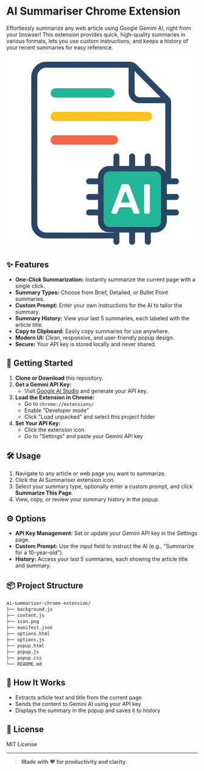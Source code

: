 # AI Summariser Chrome Extension

Effortlessly summarize any web article using Google Gemini AI, right from your browser! This extension provides quick, high-quality summaries in various formats, lets you use custom instructions, and keeps a history of your recent summaries for easy reference.

![AI Summariser Screenshot](icon.png)

## ✨ Features

- **One-Click Summarization:** Instantly summarize the current page with a single click.
- **Summary Types:** Choose from Brief, Detailed, or Bullet Point summaries.
- **Custom Prompt:** Enter your own instructions for the AI to tailor the summary.
- **Summary History:** View your last 5 summaries, each labeled with the article title.
- **Copy to Clipboard:** Easily copy summaries for use anywhere.
- **Modern UI:** Clean, responsive, and user-friendly popup design.
- **Secure:** Your API key is stored locally and never shared.

## 🚀 Getting Started

1. **Clone or Download** this repository.
2. **Get a Gemini API Key:**
   - Visit [Google AI Studio](https://makersuite.google.com/app/apikey) and generate your API key.
3. **Load the Extension in Chrome:**
   - Go to `chrome://extensions/`
   - Enable "Developer mode"
   - Click "Load unpacked" and select this project folder
4. **Set Your API Key:**
   - Click the extension icon
   - Go to "Settings" and paste your Gemini API key

## 🛠️ Usage

1. Navigate to any article or web page you want to summarize.
2. Click the AI Summariser extension icon.
3. Select your summary type, optionally enter a custom prompt, and click **Summarize This Page**.
4. View, copy, or review your summary history in the popup.

## ⚙️ Options

- **API Key Management:** Set or update your Gemini API key in the Settings page.
- **Custom Prompt:** Use the input field to instruct the AI (e.g., "Summarize for a 10-year-old").
- **History:** Access your last 5 summaries, each showing the article title and summary.

## 📦 Project Structure

```
ai-summariser-chrome-extension/
├── background.js
├── content.js
├── icon.png
├── manifest.json
├── options.html
├── options.js
├── popup.html
├── popup.js
├── popup.css
└── README.md
```

## 🧠 How It Works

- Extracts article text and title from the current page
- Sends the content to Gemini AI using your API key
- Displays the summary in the popup and saves it to history

## 📝 License

MIT License

---

> **Made with ❤️ for productivity and clarity.**
